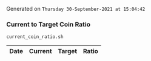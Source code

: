 Generated on `Thursday 30-September-2021 at 15:04:42`

### Current to Target Coin Ratio
`current_coin_ratio.sh`

Date|Current|Target|Ratio
---|---|---|---
